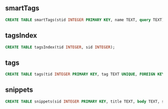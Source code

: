 ## smartTags
```sql
CREATE TABLE smartTags(stid INTEGER PRIMARY KEY, name TEXT, query TEXT);
```

## tagsIndex
```sql
CREATE TABLE tagsIndex(tid INTEGER, sid INTEGER);
```

## tags
```sql
CREATE TABLE tags(tid INTEGER PRIMARY KEY, tag TEXT UNIQUE, FOREIGN KEY(tid) REFERENCES tagsIndex(tid) ON DELETE CASCADE ON UPDATE CASCADE);
```

## snippets
```sql
CREATE TABLE snippets(sid INTEGER PRIMARY KEY, title TEXT, body TEXT, syntax VARCHAR(20), usageCount INTEGER, FOREIGN KEY(sid) REFERENCES tagsIndex(sid) ON DELETE CASCADE ON UPDATE CASCADE);
```